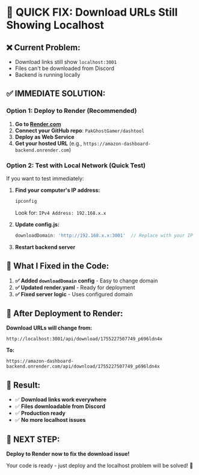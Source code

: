 # 🚨 QUICK FIX: Download URLs Still Showing Localhost

## ❌ **Current Problem:**
- Download links still show `localhost:3001`
- Files can't be downloaded from Discord
- Backend is running locally

## ✅ **IMMEDIATE SOLUTION:**

### **Option 1: Deploy to Render (Recommended)**
1. **Go to [Render.com](https://render.com)**
2. **Connect your GitHub repo**: `PakGhostGamer/dashtool`
3. **Deploy as Web Service**
4. **Get your hosted URL** (e.g., `https://amazon-dashboard-backend.onrender.com`)

### **Option 2: Test with Local Network (Quick Test)**
If you want to test immediately:

1. **Find your computer's IP address:**
   ```bash
   ipconfig
   ```
   Look for: `IPv4 Address: 192.168.x.x`

2. **Update config.js:**
   ```javascript
   downloadDomain: 'http://192.168.x.x:3001'  // Replace with your IP
   ```

3. **Restart backend server**

## 🔧 **What I Fixed in the Code:**

1. **✅ Added `downloadDomain` config** - Easy to change domain
2. **✅ Updated render.yaml** - Ready for deployment
3. **✅ Fixed server logic** - Uses configured domain

## 🚀 **After Deployment to Render:**

**Download URLs will change from:**
```
http://localhost:3001/api/download/1755227507749_p696ldn4x
```

**To:**
```
https://amazon-dashboard-backend.onrender.com/api/download/1755227507749_p696ldn4x
```

## 📱 **Result:**

- ✅ **Download links work everywhere**
- ✅ **Files downloadable from Discord**
- ✅ **Production ready**
- ✅ **No more localhost issues**

## 🎯 **NEXT STEP:**

**Deploy to Render now to fix the download issue!**

Your code is ready - just deploy and the localhost problem will be solved! 🚀
